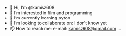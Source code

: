 - 👋 Hi, I’m @kamisz608
- 👀 I’m interested in film and programming
- 🌱 I’m currently learning pyton
- 💞️ I’m looking to collaborate on: I don't know yet
- 📫 How to reach me: e-mail: kamisz608@gmail.com ...

<!---
kamisz608/kamisz608 is a ✨ special ✨ repository because its `README.md` (this file) appears on your GitHub profile.
You can click the Preview link to take a look at your changes.
--->
